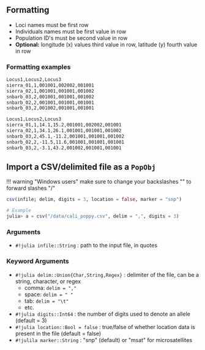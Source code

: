 ## Formatting

- Loci names must be first row
- Individuals names must be first value in row
- Population ID's must be second value in row
- **Optional:** longitude (x) values third value in row, latitude (y) fourth value in row

### Formatting examples

```bash tab="without locations"
Locus1,Locus2,Locus3
sierra_01,1,001001,002002,001001
sierra_02,1,001001,001001,001002
snbarb_03,2,001001,001001,001002
snbarb_02,2,001001,001001,001001
snbarb_03,2,001002,001001,001001
```

```bash tab="with locations"
Locus1,Locus2,Locus3
sierra_01,1,14.1,15.2,001001,002002,001001
sierra_02,1,34.1,26.1,001001,001001,001002
snbarb_03,2,45.1,-11.2,001001,001001,001002
snbarb_02,2,-11.5,11.6,001001,001001,001001
snbarb_03,2,-3.1,43.2,001002,001001,001001
```


## Import a CSV/delimited file as a `PopObj`

!!! warning "Windows users"
    make sure to change your backslashes "\" to forward slashes "/" 
    

```julia
csv(infile; delim, digits = 3, location = false, marker = "snp")

# Example
julia> a = csv("/data/cali_poppy.csv", delim = ",", digits = 3)
```

### Arguments

- `#!julia infile::String` : path to the input file, in quotes

### Keyword Arguments

- `#!julia delim::Union{Char,String,Regex}` : delimiter of the file, can be a string, character, or regex
    - comma: `delim = ","`
    - space: `delim = " "`
    - tab: `delim = "\t"`
    - etc.
- `#!julia digits::Int64` : the number of digits used to denote an allele (default = 3)
- `#!julia location::Bool = false` : true/false of whether location data is present in the file (default = false)
- `#!julila marker::String`  : "snp" (default) or "msat" for microsatellites